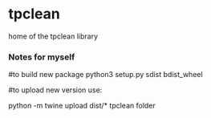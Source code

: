 # tpclean
home of the tpclean library

### Notes for myself
#to build new package
python3 setup.py sdist bdist_wheel

#to upload new version use:

python -m twine upload dist/*
tpclean folder
